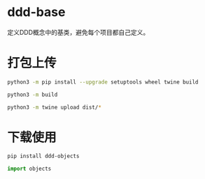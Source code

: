 # ddd-base

定义DDD概念中的基类，避免每个项目都自己定义。

# 打包上传
```bash
python3 -m pip install --upgrade setuptools wheel twine build

python3 -m build

python3 -m twine upload dist/*
```
# 下载使用
```bash
pip install ddd-objects
```
```python
import objects
```